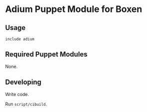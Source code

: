 # Adium Puppet Module for Boxen

## Usage

```puppet
include adium 
```

## Required Puppet Modules

None.

## Developing

Write code.

Run `script/cibuild`.
